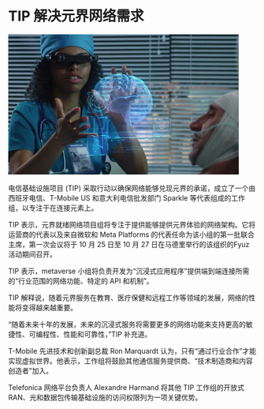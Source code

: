 # TIP 解决元界网络需求




![图片](13.png)

电信基础设施项目 (TIP) 采取行动以确保网络能够兑现元界的承诺，成立了一个由西班牙电信、T-Mobile US 和意大利电信批发部门 Sparkle 等代表组成的工作组，以专注于在连接元素上。

TIP 表示，元界就绪网络项目组将专注于提供能够提供元界体验的网络架构。它将运营商的代表以及来自微软和 Meta Platforms 的代表任命为该小组的第一批联合主席，第一次会议将于 10 月 25 日至 10 月 27 日在马德里举行的该组织的Fyuz 活动期间召开。

TIP 表示，metaverse 小组将负责开发为“沉浸式应用程序”提供端到端连接所需的“行业范围的网络功能、特定的 API 和机制”。

TIP 解释说，随着元界服务在教育、医疗保健和远程工作等领域的发展，网络的性能将变得越来越重要。

“随着未来十年的发展，未来的沉浸式服务将需要更多的网络功能来支持更高的敏捷性、可编程性、性能和可靠性，”TIP 补充道。

T-Mobile 先进技术和创新副总裁 Ron Marquardt 认为，只有“通过行业合作”才能实现虚拟世界。他表示，工作组将鼓励其他通信服务提供商、“技术制造商和内容创造者”加入。

Telefonica 网络平台负责人 Alexandre Harmand 将其他 TIP 工作组的开放式 RAN、光和数据包传输基础设施的访问权限列为一项关键优势。
